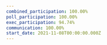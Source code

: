```yaml
---
combined_participation: 100.00%
poll_participation: 100.00%
exec_participation: 94.74%
communication: 100.00%
start_date: 2021-11-08T00:00:00.000Z
---
```

